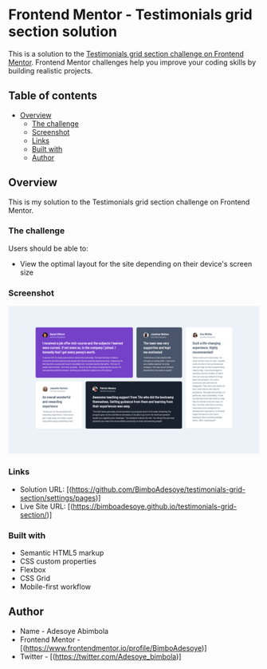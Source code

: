 # Frontend Mentor - Testimonials grid section solution

This is a solution to the [Testimonials grid section challenge on Frontend Mentor](https://www.frontendmentor.io/challenges/testimonials-grid-section-Nnw6J7Un7). Frontend Mentor challenges help you improve your coding skills by building realistic projects.

## Table of contents

- [Overview](#overview)
  - [The challenge](#the-challenge)
  - [Screenshot](#screenshot)
  - [Links](#links)
  - [Built with](#built-with)
  - [Author](#author)

## Overview

This is my solution to the Testimonials grid section challenge on Frontend Mentor.

### The challenge

Users should be able to:

- View the optimal layout for the site depending on their device's screen size

### Screenshot

![](./images/Screenshot%202022-12-02%20at%2012-26-01%20Testimonials%20Grid%20Section.png)

### Links

- Solution URL: [(https://github.com/BimboAdesoye/testimonials-grid-section/settings/pages)]
- Live Site URL: [(https://bimboadesoye.github.io/testimonials-grid-section/)]

### Built with

- Semantic HTML5 markup
- CSS custom properties
- Flexbox
- CSS Grid
- Mobile-first workflow

## Author

- Name - Adesoye Abimbola
- Frontend Mentor - [(https://www.frontendmentor.io/profile/BimboAdesoye)]
- Twitter - [(https://twitter.com/Adesoye_bimbola)]
